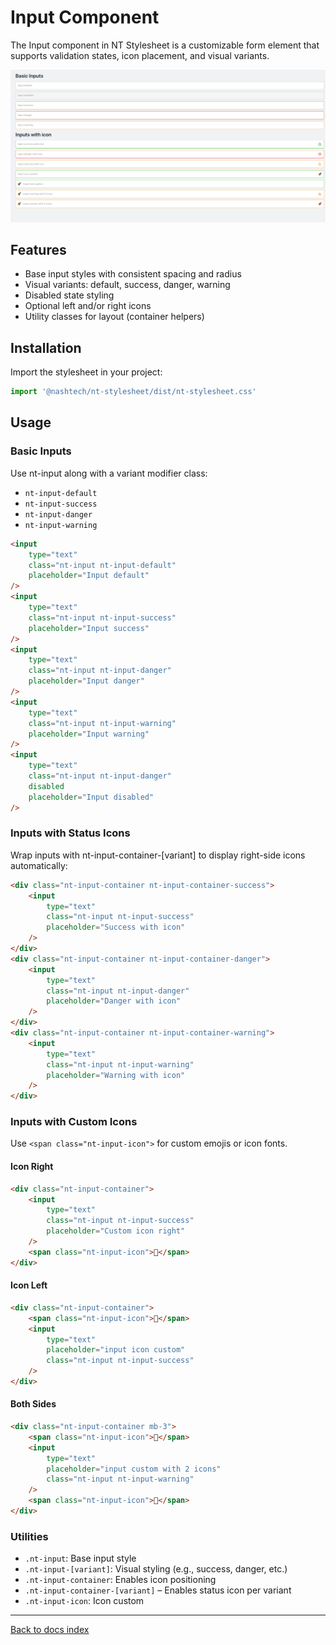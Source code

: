 # Input Component

The Input component in NT Stylesheet is a customizable form element that supports validation states, icon placement, and visual variants.

![alt text](./input.png)

## Features

-   Base input styles with consistent spacing and radius
-   Visual variants: default, success, danger, warning
-   Disabled state styling
-   Optional left and/or right icons
-   Utility classes for layout (container helpers)

## Installation

Import the stylesheet in your project:

```js
import '@nashtech/nt-stylesheet/dist/nt-stylesheet.css'
```

## Usage

### Basic Inputs

Use nt-input along with a variant modifier class:

-   `nt-input-default`
-   `nt-input-success`
-   `nt-input-danger`
-   `nt-input-warning`

```html
<input
    type="text"
    class="nt-input nt-input-default"
    placeholder="Input default"
/>
<input
    type="text"
    class="nt-input nt-input-success"
    placeholder="Input success"
/>
<input
    type="text"
    class="nt-input nt-input-danger"
    placeholder="Input danger"
/>
<input
    type="text"
    class="nt-input nt-input-warning"
    placeholder="Input warning"
/>
<input
    type="text"
    class="nt-input nt-input-danger"
    disabled
    placeholder="Input disabled"
/>
```

### Inputs with Status Icons

Wrap inputs with nt-input-container-[variant] to display right-side icons automatically:

```html
<div class="nt-input-container nt-input-container-success">
    <input
        type="text"
        class="nt-input nt-input-success"
        placeholder="Success with icon"
    />
</div>
<div class="nt-input-container nt-input-container-danger">
    <input
        type="text"
        class="nt-input nt-input-danger"
        placeholder="Danger with icon"
    />
</div>
<div class="nt-input-container nt-input-container-warning">
    <input
        type="text"
        class="nt-input nt-input-warning"
        placeholder="Warning with icon"
    />
</div>
```

### Inputs with Custom Icons

Use `<span class="nt-input-icon">` for custom emojis or icon fonts.

#### Icon Right

```html
<div class="nt-input-container">
    <input
        type="text"
        class="nt-input nt-input-success"
        placeholder="Custom icon right"
    />
    <span class="nt-input-icon">🚀</span>
</div>
```

#### Icon Left

```html
<div class="nt-input-container">
    <span class="nt-input-icon">🚀</span>
    <input
        type="text"
        placeholder="input icon custom"
        class="nt-input nt-input-success"
    />
</div>
```

#### Both Sides

```html
<div class="nt-input-container mb-3">
    <span class="nt-input-icon">🚀</span>
    <input
        type="text"
        placeholder="input custom with 2 icons"
        class="nt-input nt-input-warning"
    />
    <span class="nt-input-icon">🚀</span>
</div>
```

### Utilities

-   `.nt-input`: Base input style
-   `.nt-input-[variant]`: Visual styling (e.g., success, danger, etc.)
-   `.nt-input-container`: Enables icon positioning
-   `.nt-input-container-[variant]` – Enables status icon per variant
-   `.nt-input-icon`: Icon custom

---

[Back to docs index](README.md)
